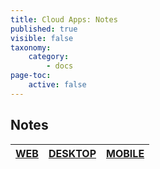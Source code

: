 ```yaml
---
title: Cloud Apps: Notes
published: true
visible: false
taxonomy:
    category:
        - docs
page-toc:
    active: false
---
```

## Notes

|[**WEB**](web)|[**DESKTOP**](desktop)|[**MOBILE**](mobile)|
|:--:|:--:|:--:|
